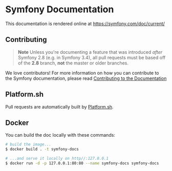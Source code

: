 Symfony Documentation
=====================

This documentation is rendered online at https://symfony.com/doc/current/

Contributing
------------

>**Note**
>Unless you're documenting a feature that was introduced *after* Symfony 2.8
>(e.g. in Symfony 3.4), all pull requests must be based off of the **2.8** branch,
>**not** the master or older branches.

We love contributors! For more information on how you can contribute to the
Symfony documentation, please read
[Contributing to the Documentation](https://symfony.com/doc/current/contributing/documentation/overview.html)

Platform.sh
-----------

Pull requests are automatically built by [Platform.sh](https://platform.sh).

Docker
------

You can build the doc locally with these commands:

```bash
# build the image...
$ docker build . -t symfony-docs

# ...and serve it locally on http//:127.0.0.1
$ docker run -d -p 127.0.0.1:80:80 --name symfony-docs symfony-docs
```
